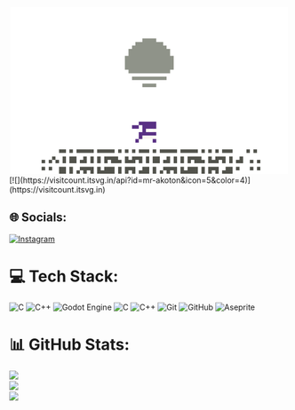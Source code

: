 <div id="Header" align="center">
  <img src="assets/running-ninja.gif" width="500"/>
</div>
[![](https://visitcount.itsvg.in/api?id=mr-akoton&icon=5&color=4)](https://visitcount.itsvg.in)

## 🌐 Socials:
[![Instagram](https://img.shields.io/badge/Instagram-%23E4405F.svg?logo=Instagram&logoColor=white)](https://instagram.com/nirina.pixel.art) 

# 💻 Tech Stack:
![C](https://img.shields.io/badge/c-%2300599C.svg?style=for-the-badge&logo=c&logoColor=white) ![C++](https://img.shields.io/badge/c++-%2300599C.svg?style=for-the-badge&logo=c%2B%2B&logoColor=white) ![Godot Engine](https://img.shields.io/badge/GODOT-%23FFFFFF.svg?style=for-the-badge&logo=godot-engine) ![C](https://img.shields.io/badge/c-%2300599C.svg?style=for-the-badge&logo=c&logoColor=white) ![C++](https://img.shields.io/badge/c++-%2300599C.svg?style=for-the-badge&logo=c%2B%2B&logoColor=white) ![Git](https://img.shields.io/badge/git-%23F05033.svg?style=for-the-badge&logo=git&logoColor=white) ![GitHub](https://img.shields.io/badge/github-%23121011.svg?style=for-the-badge&logo=github&logoColor=white) ![Aseprite](https://img.shields.io/badge/Aseprite-FFFFFF?style=for-the-badge&logo=Aseprite&logoColor=#7D929E)
# 📊 GitHub Stats:
![](https://github-readme-stats.vercel.app/api?username=mr-akoton&theme=radical&hide_border=false&include_all_commits=false&count_private=false)<br/>
![](https://nirzak-streak-stats.vercel.app/?user=mr-akoton&theme=radical&hide_border=false)<br/>
![](https://github-readme-stats.vercel.app/api/top-langs/?username=mr-akoton&theme=radical&hide_border=false&include_all_commits=false&count_private=false&layout=compact)
